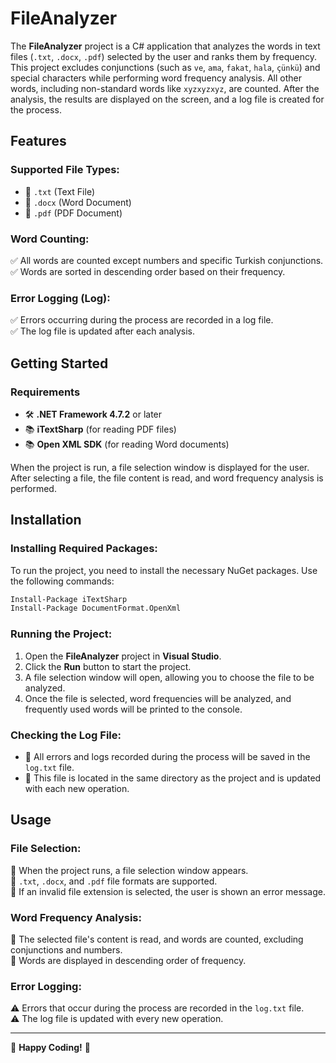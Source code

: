 # FileAnalyzer

The **FileAnalyzer** project is a C# application that analyzes the words in text files (`.txt`, `.docx`, `.pdf`) selected by the user and ranks them by frequency.
This project excludes conjunctions (such as `ve`, `ama`, `fakat`, `hala`, `çünkü`) and special characters while performing word frequency analysis.
All other words, including non-standard words like `xyzxyzxyz`, are counted. After the analysis, the results are displayed on the screen, and a log file is created for the process.

## Features

### Supported File Types:
- 📄 `.txt` (Text File)
- 📄 `.docx` (Word Document)
- 📄 `.pdf` (PDF Document)

### Word Counting:
✅ All words are counted except numbers and specific Turkish conjunctions.  
✅ Words are sorted in descending order based on their frequency.

### Error Logging (Log):
✅ Errors occurring during the process are recorded in a log file.  
✅ The log file is updated after each analysis.

## Getting Started

### Requirements
- 🛠️ **.NET Framework 4.7.2** or later
- 📚 **iTextSharp** (for reading PDF files)
- 📚 **Open XML SDK** (for reading Word documents)

When the project is run, a file selection window is displayed for the user. After selecting a file, the file content is read, and word frequency analysis is performed.

## Installation

### Installing Required Packages:
To run the project, you need to install the necessary NuGet packages. Use the following commands:
```sh
Install-Package iTextSharp
Install-Package DocumentFormat.OpenXml
```

### Running the Project:
1. Open the **FileAnalyzer** project in **Visual Studio**.
2. Click the **Run** button to start the project.
3. A file selection window will open, allowing you to choose the file to be analyzed.
4. Once the file is selected, word frequencies will be analyzed, and frequently used words will be printed to the console.

### Checking the Log File:
- 📜 All errors and logs recorded during the process will be saved in the `log.txt` file.
- 📁 This file is located in the same directory as the project and is updated with each new operation.

## Usage

### File Selection:
🔹 When the project runs, a file selection window appears.  
🔹 `.txt`, `.docx`, and `.pdf` file formats are supported.  
🔹 If an invalid file extension is selected, the user is shown an error message.

### Word Frequency Analysis:
📌 The selected file's content is read, and words are counted, excluding conjunctions and numbers.  
📌 Words are displayed in descending order of frequency.

### Error Logging:
⚠️ Errors that occur during the process are recorded in the `log.txt` file.  
⚠️ The log file is updated with every new operation.

---
🚀 **Happy Coding!** 🚀
